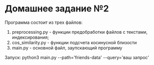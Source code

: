 # Домашнее задание №2
Программа состоит из трех файлов: 
1. preprocessing.py - функции предобработки файлов с текстами, индексирования; 
2. cos_similarity.py - функции подсчета косинусной близости
3. main.py - основной файл, заупскающий программу

Запуск: python3 main.py --path='friends-data' --query='ваш запрос'
